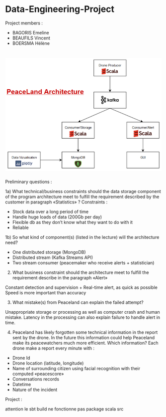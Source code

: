 # Data-Engineering-Project


Project members : 

- BAGORIS Emeline
- BEAUFILS Vincent
- BOERSMA Hélène


![](images/architecture_peaceland.PNG)
=======

Preliminary questions :

1a) What technical/business constraints should the data storage component of the program architecture meet to fulfill the requirement described by the customer in paragraph «Statistics» ?
Constraints :
- Stock data over a long period of time
- Handle huge loads of data (200Gb per day)
- Flexible db as they don’t know what they want to do with it
- Reliable

1b) So what kind of component(s) (listed in the lecture) will the architecture need?
- One distributed storage (MongoDB)
- Distributed stream (Kafka Streams API)
- Two stream consumer (peacemaker who receive alerts + statistician)

2) What business constraint should the architecture meet to fulfill the requirement describe in the paragraph «Alert»

Constant detection and supervision + Real-time alert, as quick as possible
Speed is more important than accuracy

3) What mistake(s) from Peaceland can explain the failed attempt?

Unappropriate storage or processing as well as computer crash and human mistake.
Latency in the processing can also explain failure to handle alert in time.

4) Peaceland has likely forgotten some technical information in the report sent by the drone. In the future this information could help Peaceland make its peacewatchers much more efficient. Which information?
Each drone make a report every minute with :
- Drone Id
- Drone location (latitude, longitude)
- Name of surrounding citizen using facial recognition with their computed «peacescore»
- Conversations records 
- Datetime 
- Nature of the incident 


Project :

attention le sbt build ne fonctionne pas
package scala src
